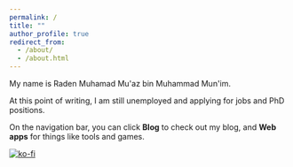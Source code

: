 ```yaml
---
permalink: /
title: ""
author_profile: true
redirect_from: 
  - /about/
  - /about.html
---
```


My name is Raden Muhamad Mu'az bin Muhammad Mun'im.

At this point of writing, I am still unemployed and applying for jobs and PhD positions.

On the navigation bar, you can click **Blog** to check out my blog, and **Web apps** for things like tools and games.

[![ko-fi](https://ko-fi.com/img/githubbutton_sm.svg)](https://ko-fi.com/N4N0191W6B)

